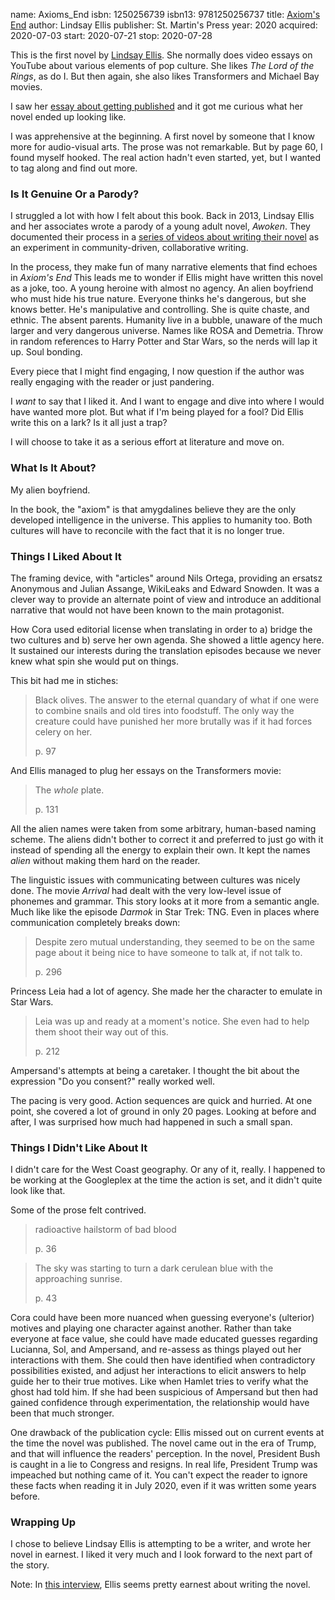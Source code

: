 name: Axioms_End
isbn: 1250256739
isbn13: 9781250256737
title: [Axiom's End](https://www.amazon.com/dp/1250256739)
author: Lindsay Ellis
publisher: St. Martin's Press
year: 2020
acquired: 2020-07-03
start: 2020-07-21
stop: 2020-07-28

This is the first novel by
[Lindsay Ellis](https://www.youtube.com/user/chezapoctube).  She normally does
video essays on YouTube about various elements of pop culture.  She likes
_The Lord of the Rings_, as do I.  But then again, she also likes Transformers
and Michael Bay movies.

I saw her [essay about getting published](https://youtu.be/tuRE55YH8yE) and it
got me curious what her novel ended up looking like.

I was apprehensive at the beginning.  A first novel by someone that I know more
for audio-visual arts.  The prose was not remarkable.  But by page 60, I found
myself hooked.  The real action hadn't even started, yet, but I wanted to tag
along and find out more.

### Is It Genuine Or a Parody?

I struggled a lot with how  I felt about this book.  Back in 2013, Lindsay Ellis
and her associates wrote a parody of a young adult novel, _Awoken_.  They
documented their process in a
[series of videos about writing their novel](https://www.youtube.com/playlist?list=PLJGOq3JclTH-2qkpzIPg_rpIiyhlLInjw)
as an experiment in community-driven, collaborative writing.

In the process, they make fun of many narrative elements that find echoes in
_Axiom's End_  This leads me to wonder if Ellis might have written this novel as
a joke, too.  A young heroine with almost no agency.  An alien boyfriend who
must hide his true nature.  Everyone thinks he's dangerous, but she knows
better.  He's manipulative and controlling.  She is quite chaste, and ethnic.
The absent parents.  Humanity live in a bubble, unaware of the  much larger and
very dangerous universe.  Names like ROSA and Demetria.  Throw in random
references to Harry Potter and Star Wars, so the nerds will lap it up.  Soul
bonding.

Every piece that I might find engaging, I now question if the author was really
engaging with the reader or just pandering.

I _want_ to say that I liked it.  And I want to engage and dive into where I
would have wanted more plot.  But what if I'm being played for a fool?  Did
Ellis write this on a lark?  Is it all just a trap?

I will choose to take it as a serious effort at literature and move on.

### What Is It About?

My alien boyfriend.

In the book, the "axiom" is that amygdalines believe they are the only developed
intelligence in the universe.  This applies to humanity too.  Both cultures will
have to reconcile with the fact that it is no longer true.

### Things I Liked About It

The framing device, with "articles" around Nils Ortega, providing an ersatsz
Anonymous and Julian Assange, WikiLeaks and Edward Snowden.  It was a clever way
to provide an alternate point of view and introduce an additional narrative that
would not have been known to the main protagonist.

How Cora used editorial license when translating in order to a) bridge the two
cultures and b) serve her own agenda.  She showed a little agency here.  It
sustained our interests during the translation episodes because we never knew
what spin she would put on things.

This bit had me in stiches:

> Black olives.  The answer to the eternal quandary of what if one were to
> combine snails and old tires into foodstuff.  The only way the creature could
> have punished her more brutally was if it had forces celery on her.
> <footer>p. 97</footer>

And Ellis managed to plug her essays on the Transformers movie:

> The _whole_ plate.
> <footer>p. 131</footer>

All the alien names were taken from some arbitrary, human-based naming scheme.
The aliens didn't bother to correct it and preferred to just go with it instead
of spending all the energy to explain their own.  It kept the names _alien_
without making them hard on the reader.

The linguistic issues with communicating between cultures was nicely done.  The
movie _Arrival_ had dealt with the very low-level issue of phonemes and grammar.
This story looks at it more from a semantic angle.  Much like like the episode
_Darmok_ in Star Trek: TNG.  Even in places where communication completely
breaks down:

> Despite zero mutual understanding, they seemed to be on the same page about it
> being nice to have someone to talk at, if not talk to.
> <footer>p. 296</footer>

Princess Leia had a lot of agency.  She made her the character to emulate in
Star Wars.

> Leia was up and ready at a moment's notice.  She even had to help them shoot
> their way out of this.
> <footer>p. 212</footer>

Ampersand's attempts at being a caretaker.  I thought the bit about the
expression "Do you consent?" really worked well.

The pacing is very good.  Action sequences are quick and hurried.  At one point,
she covered a lot of ground in only 20 pages.  Looking at before and after, I
was surprised how much had happened in such a small span.

### Things I Didn't Like About It

I didn't care for the West Coast geography.  Or any of it, really.  I happened
to be working at the Googleplex at the time the action is set, and it didn't
quite look like that.

Some of the prose felt contrived.

> radioactive hailstorm of bad blood
> <footer>p. 36</footer>

> The sky was starting to turn a dark cerulean blue with the approaching sunrise.
> <footer>p. 43</footer>

Cora could have been more nuanced when guessing everyone's (ulterior) motives
and playing one character against another.  Rather than take everyone at face
value, she could have made educated guesses regarding Lucianna, Sol, and
Ampersand, and re-assess as things played out her interactions with them.  She
could then have identified when contradictory possibilities existed, and adjust
her interactions to elicit answers to help guide her to their true motives.
Like when Hamlet tries to verify what the ghost had told him.  If she had been
suspicious of Ampersand but then had gained confidence through experimentation,
the relationship would have been that much stronger.

One drawback of the publication cycle: Ellis missed out on current events at the
time the novel was published.  The novel came out in the era of Trump, and that
will influence the readers' perception.   In the novel, President Bush is caught
in a lie to Congress and resigns.  In real life, President Trump was impeached
but nothing came of it.  You can't expect the reader to ignore these facts when
reading it in July 2020, even if it was written some years before.

### Wrapping Up

I chose to believe Lindsay Ellis is attempting to be a writer, and wrote her
novel in earnest.  I liked it very much and I look forward to the next part of
the story.

<span class="newthought">Note:</span> In
[this interview](https://youtu.be/8UkpU-KKLyc), Ellis seems pretty earnest
about writing the novel.
